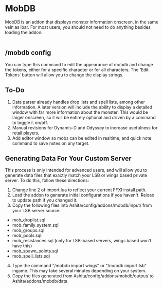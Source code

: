 # MobDB
MobDB is an addon that displays monster information onscreen, in the same vein as ibar.  For most users, you should not need to do anything besides loading the addon.<br><br>

## /mobdb config ##
You can type this command to edit the appearance of mobdb and change the tokens, either for a specific character or for all characters.  The 'Edit Tokens' button will allow you to change the display strings.

## To-Do ##
1. Data parser already handles drop lists and spell lists, among other information.  A later version will include the ability to display a detailed window with far more information about the monster.  This would be larger onscreen, so it will be entirely optional and driven by a command to toggle it on/off.
2. Manual revisions for Dynamis-D and Odyssey to increase usefulness for retail players.
3. Add editor window so mobs can be edited in realtime, and quick note command to save notes on any target.

## Generating Data For Your Custom Server ##
This process is only intended for advanced users, and will allow you to generate data files that exactly match your LSB or wings based private server.  To do this, follow these directions:
1. Change line 2 of import.lua to reflect your current FFXI install path.
2. Load the addon to generate initial configurations if you haven't.  Reload to update path if you changed it.
3. Copy the following files into Ashita/config/addons/mobdb/input/ from your LSB server source:
- mob_droplist.sql
- mob_family_system.sql
- mob_groups.sql
- mob_pools.sql
- mob_resistances.sql (only for LSB-based servers, wings based won't have this)
- mob_spawn_points.sql
- mob_spell_lists.sql
4. Type the command "/mobdb import wings" or "/mobdb import lsb" ingame.  This may take several minutes depending on your system.
5. Copy the files generated from Ashita/config/addons/mobdb/output/ to Ashita/addons/mobdb/data.